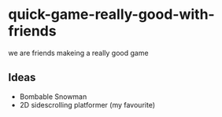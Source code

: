 # quick-game-really-good-with-friends
we are friends makeing a really good game

## Ideas
- Bombable Snowman
- 2D sidescrolling platformer (my favourite)
